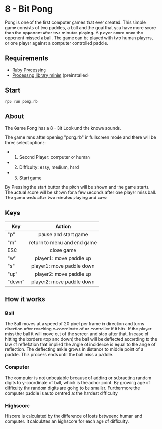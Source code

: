 8 - Bit Pong
=============

Pong is one of the first computer games that ever created. This simple game consists of two paddles, a ball and the goal that you have more score than the opponent after two minutes playing.
A player score once the opponent missed a ball. 
The game can be played with two human players, or one player against a computer controlled paddle. 


Requirements
------------

* [Ruby Processing](https://github.com/jashkenas/ruby-processing/wiki/getting-started)
* [Processing library minim](http://code.compartmental.net/tools/minim/) (preinstalled)


Start
-----
	rp5 run pong.rb
    
About
---------

The Game Pong has a 8 - Bit Look und the known sounds.

The game runs after opening "pong.rb" in fullscreen mode and there will be three select options:
* 1. Second Player: computer or human
* 2. Difficulty: easy, medium, hard
* 3. Start game

By Pressing the start button the pitch will be shown and the game starts. The actual score will be shown for a few seconds after one player miss ball. The game ends after two minutes playing and save

Keys
----

| Key        	| Action        					| 
| ------------- |:--------------------------------:	| 
| "p"     		| pause and start game 				| 
| "m"      		| return to menu and end game      	|   
| ESC 			| close game     					| 
| "w" 			| player1: move paddle up 			| 
| "s" 			| player1: move paddle down   		| 
| "up" 			| player2: move paddle up    		| 
| "down" 		| player2: move paddle down    		| 


How it works
--------------

### Ball
The Ball moves at a speed of 20 pixel per frame in direction and turns direction after reaching x-coordinate of an controller if it hits. If the player miss the ball it will move out of the screen and stop after that. In case of hitting the borders (top and down) the ball will be deflected according to the law of reflefction that implied the angle of incidence is equal to the angle of reflection. The deflecting ankle grows in distance to middle point of a paddle. This process ends until the ball miss a paddle.

### Computer
The computer is not unbeatable because of adding or subracting random digits to y-coordinate of ball, which is the achor point. By growing age of difficulty the random digits are going to be smaller. Furthermore the computer paddle is auto centred at the hardest difficulty.

### Highscore
Hiscore is calculated by the difference of losts betweend human and computer. It calculates an highscore for each age of difficulty.